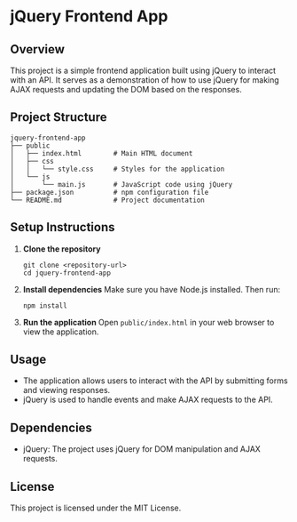 # jQuery Frontend App

## Overview
This project is a simple frontend application built using jQuery to interact with an API. It serves as a demonstration of how to use jQuery for making AJAX requests and updating the DOM based on the responses.

## Project Structure
```
jquery-frontend-app
├── public
│   ├── index.html        # Main HTML document
│   ├── css
│   │   └── style.css     # Styles for the application
│   └── js
│       └── main.js       # JavaScript code using jQuery
├── package.json          # npm configuration file
└── README.md             # Project documentation
```

## Setup Instructions

1. **Clone the repository**
   ```
   git clone <repository-url>
   cd jquery-frontend-app
   ```

2. **Install dependencies**
   Make sure you have Node.js installed. Then run:
   ```
   npm install
   ```

3. **Run the application**
   Open `public/index.html` in your web browser to view the application.

## Usage
- The application allows users to interact with the API by submitting forms and viewing responses.
- jQuery is used to handle events and make AJAX requests to the API.

## Dependencies
- jQuery: The project uses jQuery for DOM manipulation and AJAX requests.

## License
This project is licensed under the MIT License.